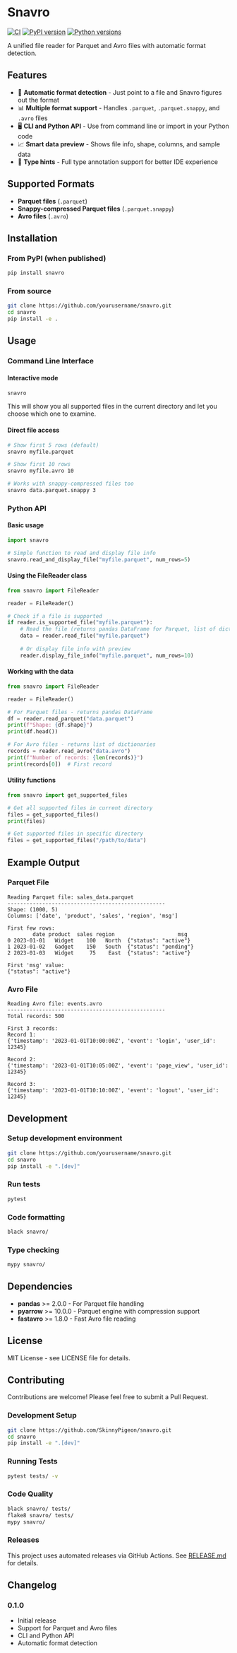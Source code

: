 # Snavro

[![CI](https://github.com/SkinnyPigeon/snavro/actions/workflows/ci.yml/badge.svg)](https://github.com/SkinnyPigeon/snavro/actions/workflows/ci.yml)
[![PyPI version](https://badge.fury.io/py/snavro.svg)](https://badge.fury.io/py/snavro)
[![Python versions](https://img.shields.io/pypi/pyversions/snavro.svg)](https://pypi.org/project/snavro/)

A unified file reader for Parquet and Avro files with automatic format detection.

## Features

- 🚀 **Automatic format detection** - Just point to a file and Snavro figures out the format
- 📊 **Multiple format support** - Handles `.parquet`, `.parquet.snappy`, and `.avro` files
- 🖥️ **CLI and Python API** - Use from command line or import in your Python code
- 📈 **Smart data preview** - Shows file info, shape, columns, and sample data
- 🔧 **Type hints** - Full type annotation support for better IDE experience

## Supported Formats

- **Parquet files** (`.parquet`)
- **Snappy-compressed Parquet files** (`.parquet.snappy`)
- **Avro files** (`.avro`)

## Installation

### From PyPI (when published)

```bash
pip install snavro
```

### From source

```bash
git clone https://github.com/yourusername/snavro.git
cd snavro
pip install -e .
```

## Usage

### Command Line Interface

#### Interactive mode
```bash
snavro
```

This will show you all supported files in the current directory and let you choose which one to examine.

#### Direct file access
```bash
# Show first 5 rows (default)
snavro myfile.parquet

# Show first 10 rows
snavro myfile.avro 10

# Works with snappy-compressed files too
snavro data.parquet.snappy 3
```

### Python API

#### Basic usage

```python
import snavro

# Simple function to read and display file info
snavro.read_and_display_file("myfile.parquet", num_rows=5)
```

#### Using the FileReader class

```python
from snavro import FileReader

reader = FileReader()

# Check if a file is supported
if reader.is_supported_file("myfile.parquet"):
    # Read the file (returns pandas DataFrame for Parquet, list of dicts for Avro)
    data = reader.read_file("myfile.parquet")
    
    # Or display file info with preview
    reader.display_file_info("myfile.parquet", num_rows=10)
```

#### Working with the data

```python
from snavro import FileReader

reader = FileReader()

# For Parquet files - returns pandas DataFrame
df = reader.read_parquet("data.parquet")
print(f"Shape: {df.shape}")
print(df.head())

# For Avro files - returns list of dictionaries
records = reader.read_avro("data.avro")
print(f"Number of records: {len(records)}")
print(records[0])  # First record
```

#### Utility functions

```python
from snavro import get_supported_files

# Get all supported files in current directory
files = get_supported_files()
print(files)

# Get supported files in specific directory
files = get_supported_files("/path/to/data")
```

## Example Output

### Parquet File
```
Reading Parquet file: sales_data.parquet
--------------------------------------------------
Shape: (1000, 5)
Columns: ['date', 'product', 'sales', 'region', 'msg']

First few rows:
        date product  sales region                    msg
0 2023-01-01   Widget    100   North  {"status": "active"}
1 2023-01-02   Gadget    150   South  {"status": "pending"}
2 2023-01-03   Widget     75    East  {"status": "active"}

First 'msg' value:
{"status": "active"}
```

### Avro File
```
Reading Avro file: events.avro
--------------------------------------------------
Total records: 500

First 3 records:
Record 1:
{'timestamp': '2023-01-01T10:00:00Z', 'event': 'login', 'user_id': 12345}

Record 2:
{'timestamp': '2023-01-01T10:05:00Z', 'event': 'page_view', 'user_id': 12345}

Record 3:
{'timestamp': '2023-01-01T10:10:00Z', 'event': 'logout', 'user_id': 12345}
```

## Development

### Setup development environment

```bash
git clone https://github.com/yourusername/snavro.git
cd snavro
pip install -e ".[dev]"
```

### Run tests

```bash
pytest
```

### Code formatting

```bash
black snavro/
```

### Type checking

```bash
mypy snavro/
```

## Dependencies

- **pandas** >= 2.0.0 - For Parquet file handling
- **pyarrow** >= 10.0.0 - Parquet engine with compression support
- **fastavro** >= 1.8.0 - Fast Avro file reading

## License

MIT License - see LICENSE file for details.

## Contributing

Contributions are welcome! Please feel free to submit a Pull Request.

### Development Setup

```bash
git clone https://github.com/SkinnyPigeon/snavro.git
cd snavro
pip install -e ".[dev]"
```

### Running Tests

```bash
pytest tests/ -v
```

### Code Quality

```bash
black snavro/ tests/
flake8 snavro/ tests/
mypy snavro/
```

### Releases

This project uses automated releases via GitHub Actions. See [RELEASE.md](RELEASE.md) for details.

## Changelog

### 0.1.0
- Initial release
- Support for Parquet and Avro files
- CLI and Python API
- Automatic format detection 